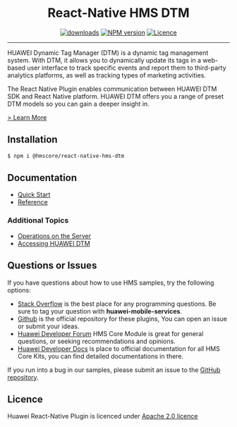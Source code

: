 <p align="center">
  <h1 align="center">React-Native HMS DTM</h1>
</p>


<p align="center">
  <a href="https://www.npmjs.com/package/@hmscore/react-native-hms-dtm"><img src="https://img.shields.io/npm/dm/@hmscore/react-native-hms-dtm?color=%23007EC6&style=for-the-badge" alt="downloads"></a>
  <a href="https://www.npmjs.com/package/@hmscore/react-native-hms-dtm"><img src="https://img.shields.io/npm/v/@hmscore/react-native-hms-dtm?color=%23ed2a1c&style=for-the-badge" alt="NPM version"></a>
  <a href="/LICENCE"><img src="https://img.shields.io/npm/l/@hmscore/react-native-hms-dtm.svg?color=%3bcc62&style=for-the-badge" alt="Licence"></a>
</p>

----

HUAWEI Dynamic Tag Manager (DTM) is a dynamic tag management system. With DTM, it allows you to dynamically update its tags in a web-based user interface to track specific events and report them to third-party analytics platforms, as well as tracking types of marketing activities.

The React Native Plugin enables communication between HUAWEI DTM SDK and React Native platform. HUAWEI DTM offers you a range of preset DTM models so you can gain a deeper insight in.

[> Learn More](https://developer.huawei.com/consumer/en/doc/development/HMS-Plugin-Guides/about-the-service-0000001055654101)

## Installation

```bash
$ npm i @hmscore/react-native-hms-dtm
```

## Documentation

- [Quick Start](https://developer.huawei.com/consumer/en/doc/development/HMS-Plugin-Guides/prepare-development-environment-0000001056858057)
- [Reference](https://developer.huawei.com/consumer/en/doc/development/HMS-Plugin-References/overview-0000001057153998)

### Additional Topics
- [Operations on the Server](https://developer.huawei.com/consumer/en/doc/development/HMS-Plugin-Guides/operations-on-the-server-0000001056841063)
- [Accessing HUAWEI DTM](https://developer.huawei.com/consumer/en/doc/development/HMS-Plugin-Guides/accessing-huawei-dtm-kit-0000001057771772)

## Questions or Issues

If you have questions about how to use HMS samples, try the following options:
- [Stack Overflow](https://stackoverflow.com/questions/tagged/huawei-mobile-services) is the best place for any programming questions. Be sure to tag your question with 
**huawei-mobile-services**.
- [Github](https://github.com/HMS-Core/hms-react-native-plugin) is the official repository for these plugins, You can open an issue or submit your ideas.
- [Huawei Developer Forum](https://forums.developer.huawei.com/forumPortal/en/home?fid=0101187876626530001) HMS Core Module is great for general questions, or seeking recommendations and opinions.
- [Huawei Developer Docs](https://developer.huawei.com/consumer/en/doc/overview/HMS-Core-Plugin) is place to official documentation for all HMS Core Kits, you can find detailed documentations in there.

If you run into a bug in our samples, please submit an issue to the [GitHub repository](https://github.com/HMS-Core/hms-react-native-plugin).

## Licence

Huawei React-Native Plugin is licenced under [Apache 2.0 licence](LICENCE)
